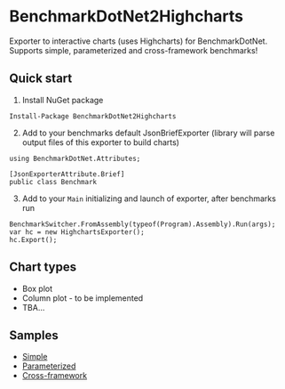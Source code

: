 # BenchmarkDotNet2Highcharts

Exporter to interactive charts (uses Highcharts) for BenchmarkDotNet. Supports simple, parameterized and cross-framework benchmarks!

## Quick start
1. Install NuGet package
```
Install-Package BenchmarkDotNet2Highcharts
```

2. Add to your benchmarks default JsonBriefExporter (library will parse output files of this exporter to build charts)
```
using BenchmarkDotNet.Attributes;

[JsonExporterAttribute.Brief]
public class Benchmark
```

3. Add to your `Main` initializing and launch of exporter, after benchmarks run
```
BenchmarkSwitcher.FromAssembly(typeof(Program).Assembly).Run(args);
var hc = new HighchartsExporter();
hc.Export();
```

## Chart types
- Box plot
- Column plot - to be implemented
- TBA...

## Samples
- [Simple](https://yakivyusin.github.io/BenchmarkDotNet2Highcharts/SimpleBenchmark.html)
- [Parameterized](https://yakivyusin.github.io/BenchmarkDotNet2Highcharts/ParameterizedBenchmark.html)
- [Cross-framework](https://yakivyusin.github.io/BenchmarkDotNet2Highcharts/CrossPlatformBenchmark.html)
